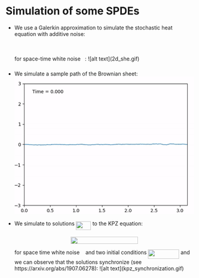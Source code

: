 # Simulation of some SPDEs


- We use a Galerkin approximation to simulate the stochastic heat equation with
  additive noise:
  <p align="center"><img src="/tex/3f3b3e0b508fd688fbee13006e8daad7.svg?invert_in_darkmode&sanitize=true" align=middle width=96.99100785pt height=14.611878599999999pt/></p>
  for space-time white noise <img src="/tex/85e60dfc14844168fd12baa5bfd2517d.svg?invert_in_darkmode&sanitize=true" align=middle width=7.94809454999999pt height=22.831056599999986pt/>:
  ![alt text](2d_she.gif)

- We simulate a sample path of the Brownian sheet:
  ![alt text](brownian_sheet.gif)

- We simulate to solutions <img src="/tex/b0084c5cb64e36b653b726facedd2f08.svg?invert_in_darkmode&sanitize=true" align=middle width=40.17511904999999pt height=22.831056599999986pt/> to the KPZ equation:
  <p align="center"><img src="/tex/ed433bc08dfe54743ca512815b07c059.svg?invert_in_darkmode&sanitize=true" align=middle width=180.25673325pt height=18.312383099999998pt/></p>
  for space time white noise <img src="/tex/85e60dfc14844168fd12baa5bfd2517d.svg?invert_in_darkmode&sanitize=true" align=middle width=7.94809454999999pt height=22.831056599999986pt/> and two initial conditions <img src="/tex/14149e7a18f6b1c55af4d61165f677e3.svg?invert_in_darkmode&sanitize=true" align=middle width=83.00631734999999pt height=24.65753399999998pt/>
  and we can observe that the solutions synchronize (see
  https://arxiv.org/abs/1907.06278):
  ![alt text](kpz_synchronization.gif)


